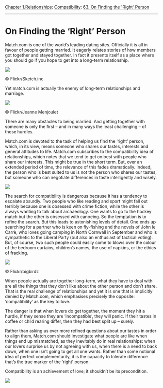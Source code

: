 [Chapter 1.Relationships](https://www.theschooloflife.com/thebookoflife/category/relationships/): [Compatibility](https://www.theschooloflife.com/thebookoflife/category/relationships/compatibility/): [63. On Finding the 'Right' Person](https://www.theschooloflife.com/thebookoflife/match-com-breaks-up-marriages/)

* * *

# On Finding the ‘Right’ Person

Match.com is one of the world’s leading dating sites. Officially it is all in favour of people getting married. It eagerly relates stories of how members got together and stayed together. In fact it presents itself as a place where you should go if you hope to get into a long-term relationship.

 ![](https://www.theschooloflife.com/thebookoflife/wp-content/uploads/2014/10/23089517655_0a95f7c233_z.jpg)

© Flickr/Sketch.inc

Yet match.com is actually the enemy of long-term relationships and marriage.

 ![](https://www.theschooloflife.com/thebookoflife/wp-content/uploads/2014/10/25380913774_697035e825_z.jpg)

© Flickr/Jeanne Menjoulet

There are many obstacles to being married. And getting together with someone is only the first – and in many ways the least challenging – of these hurdles.

Match.com is devoted to the task of helping us find the ‘right’ person, which, in its view, means someone who shares our tastes, interests and general attitudes to life. Match.com subscribes to the compatibility idea of relationships, which notes that we tend to get on best with people who share our interests. This might be true in the short term. But, over an extended period of time, the relevance of this fades dramatically. Indeed, the person who is best suited to us is not the person who shares our tastes, but someone who can negotiate differences in taste intelligently and wisely.

![](https://www.theschooloflife.com/thebookoflife/wp-content/uploads/2014/10/32561109362_cc267fe43e_z.jpg)

The search for compatibility is dangerous because it has a tendency to escalate absurdly. Two people who like reading and sport might fall out terribly because one is obsessed with crime fiction, while the other is always wanting to talk about archaeology. One wants to go to the hockey match but the other is obsessed with canoeing. So the temptation is to refine the search. But this leads to astonishing levels of detail. One ends up searching for a partner who is keen on fly-fishing and the novels of John le Carrè, who loves going camping in North Cornwall in September and who is sympathetic to the Liberal Party (but also an enthusiast of tactical voting). But, of course, two such people could easily come to blows over the colour of the bedroom curtains, children’s names, the use of napkins, or the ethics of fracking.

 ![](https://www.theschooloflife.com/thebookoflife/wp-content/uploads/2014/10/5596344183_c391e601e9_z.jpg)

© Flickr/bigbirdz

When people actually are together long-term, what they have to deal with are all the things that they don’t like about the other person and don’t share. That is the real challenge of relationships and yet it is one that is implicitly denied by Match.com, which emphasises precisely the opposite: ‘compatibility’ as the key to love.

The danger is that when lovers do get together, the moment they hit a hurdle, if they sense they are ‘incompatible’, they will panic. If their tastes in coffee or child rearing differ, then they had best split up – surely.

Rather than asking us ever more refined questions about our tastes in order to align them, Match.com should investigate what people are like when things end up mismatched, as they inevitably do in real relationships: when our lovers surprise us by not agreeing with us, when there is a need to back down, when one isn’t going to get all one wants. Rather than some notional idea of perfect complementarity, it is the capacity to tolerate difference that’s the true marker of the ‘right’ person.

Compatibility is an achievement of love; it shouldn’t be its precondition.

[![](https://img.youtube.com/vi/v2HeNz1ROhY/0.jpg)](https://www.youtube.com/embed/v2HeNz1ROhY '')
